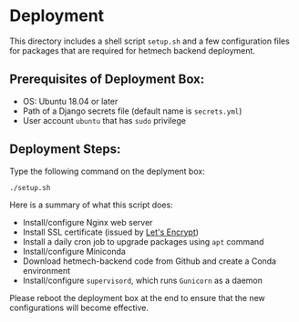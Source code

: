 # Deployment

This directory includes a shell script `setup.sh` and a few configuration files for packages that are required for hetmech backend deployment.

## Prerequisites of Deployment Box:
 - OS: Ubuntu 18.04 or later
 - Path of a Django secrets file (default name is `secrets.yml`)
 - User account `ubuntu` that has `sudo` privilege

## Deployment Steps:

Type the following command on the deplyment box:
```shell
./setup.sh
```

Here is a summary of what this script does:
 - Install/configure Nginx web server
 - Install SSL certificate (issued by [Let's Encrypt](https://letsencrypt.org/))
 - Install a daily cron job to upgrade packages using `apt` command
 - Install/configure Miniconda
 - Download hetmech-backend code from Github and create a Conda environment
 - Install/configure `supervisord`, which runs `Gunicorn` as a daemon

Please reboot the deployment box at the end to ensure that the new configurations will become effective.
